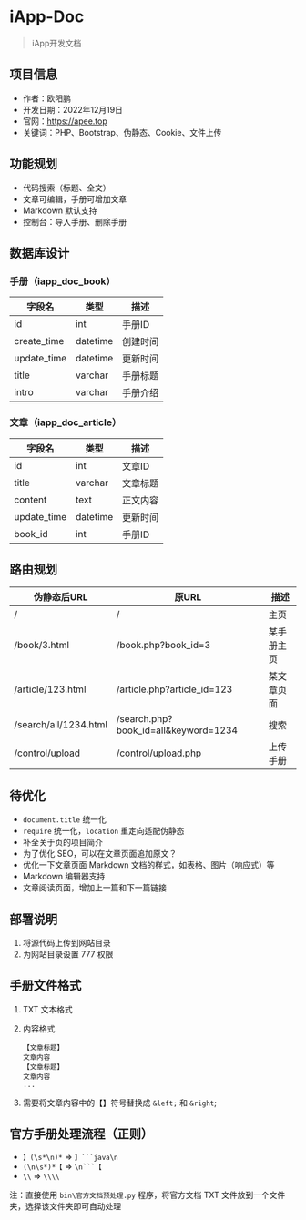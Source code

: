 # iApp-Doc

> iApp开发文档

## 项目信息

- 作者：欧阳鹏
- 开发日期：2022年12月19日
- 官网：https://apee.top
- 关键词：PHP、Bootstrap、伪静态、Cookie、文件上传

## 功能规划

- 代码搜索（标题、全文）
- 文章可编辑，手册可增加文章
- Markdown 默认支持
- 控制台：导入手册、删除手册

## 数据库设计

### 手册（iapp_doc_book）

| 字段名      | 类型     | 描述     |
| ----------- | -------- | -------- |
| id          | int      | 手册ID   |
| create_time | datetime | 创建时间 |
| update_time | datetime | 更新时间 |
| title       | varchar  | 手册标题 |
| intro       | varchar  | 手册介绍 |

### 文章（iapp_doc_article）

| 字段名      | 类型     | 描述     |
| ----------- | -------- | -------- |
| id          | int      | 文章ID   |
| title       | varchar  | 文章标题 |
| content     | text     | 正文内容 |
| update_time | datetime | 更新时间 |
| book_id     | int      | 手册ID   |

## 路由规划

| 伪静态后URL           | 原URL                                | 描述       |
| --------------------- | ------------------------------------ | ---------- |
| /                     | /                                    | 主页       |
| /book/3.html          | /book.php?book_id=3                  | 某手册主页 |
| /article/123.html     | /article.php?article_id=123          | 某文章页面 |
| /search/all/1234.html | /search.php?book_id=all&keyword=1234 | 搜索       |
| /control/upload       | /control/upload.php                  | 上传手册   |

## 待优化

- `document.title` 统一化
- `require` 统一化，`location` 重定向适配伪静态
- 补全关于页的项目简介
- 为了优化 SEO，可以在文章页面追加原文？
- 优化一下文章页面 Markdown 文档的样式，如表格、图片（响应式）等
- Markdown 编辑器支持
- 文章阅读页面，增加上一篇和下一篇链接

## 部署说明

1. 将源代码上传到网站目录
2. 为网站目录设置 777 权限

## 手册文件格式

1. TXT 文本格式
2. 内容格式

    ```
    【文章标题】
    文章内容
    【文章标题】
    文章内容
    ...
    ```

3. 需要将文章内容中的【】符号替换成 `&left;` 和 `&right`;

## 官方手册处理流程（正则）

- `】(\s*\n)*` => `】```java\n`
- `(\n\s*)*【` => `\n```【`
- `\\` => `\\\\`

注：直接使用 `bin\官方文档预处理.py` 程序，将官方文档 TXT 文件放到一个文件夹，选择该文件夹即可自动处理